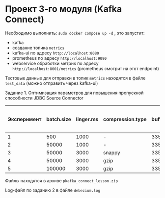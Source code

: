 # Проект 3-го модуля (Kafka Connect)



Необходимо выполнить: `sudo docker compose up -d` , это запустит:
 - kafka
 - создание топика `metrics`
 - kafka-ui по адресу `http://localhost:8080`
 - prometheus по адресу `http://localhost:9090`
 - webservice обработки метрик по адресу `http://localhost:8001/metrics` (prometheus смотрит на этот endpoint)

Teстовые данные для отправки в топик `metrics` находятся в файле `test_data` (можно отправить через kafka-ui)

Задание 1. Оптимизация параметров для повышения пропускной способности JDBC Source Connector

| Эксперимент | batch.size | linger.ms | compression.type | buffer.memory | Source Record Write Rate (кops/sec) |
|-------------|------------|-----------|------------------|---------------|-------------------------------------|
| 1           | 500        | 1000      | -                | 33554432      | 2,32                                |
| 2           | 50000      | 1000      | -                | 33554432      | 35,6                                |
| 3           | 50000      | 3000      | snappy           | 33554432      | 52,2                                |
| 4           | 50000      | 3000      | gzip             | 33554432      | 38,2                                |
| 5           | 100000     | 3000      | gzip             | 33554432      | 37,3                                | 

Файлы находятся в архиве `pkafka_connect_lesson.zip`

Log-файл по заданию 2 в файле `debezium.log`